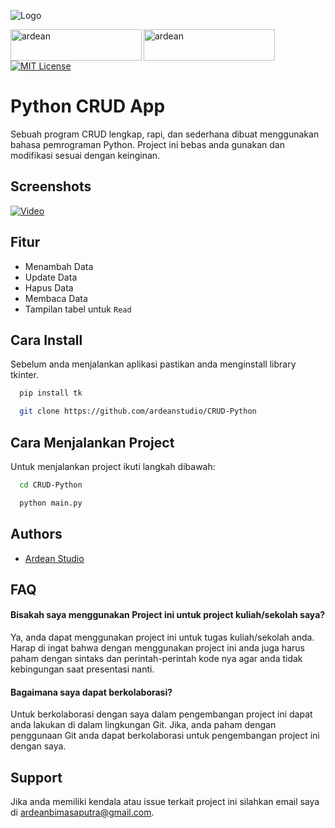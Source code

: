 
![Logo](https://i.ibb.co/z4kkh5G/logo.png)

<p><a href="https://www.buymeacoffee.com/ardean"> <img align="left" src="https://cdn.buymeacoffee.com/buttons/v2/default-yellow.png" height="50" width="210" alt="ardean" /></a><a href="https://ko-fi.com/ardean"> <img align="left" src="https://cdn.ko-fi.com/cdn/kofi3.png?v=3" height="50" width="210" alt="ardean" /></a></p><br><br>

[![MIT License](https://img.shields.io/badge/License-MIT-green.svg)](https://choosealicense.com/licenses/mit/)

# Python CRUD App

Sebuah program CRUD lengkap, rapi, dan sederhana dibuat menggunakan bahasa pemrograman Python. Project ini bebas anda gunakan dan modifikasi sesuai dengan keinginan.


## Screenshots

[![Video](https://i.imgur.com/hZSQbfr.png)](https://www.veed.io/view/81d66d13-8cc0-49f5-9936-34f0368184e2?sharingWidget=true&panel=share)


## Fitur

- Menambah Data
- Update Data
- Hapus Data
- Membaca Data
- Tampilan tabel untuk `Read`


## Cara Install

Sebelum anda menjalankan aplikasi pastikan anda menginstall library tkinter.

```bash
  pip install tk
```
```bash
  git clone https://github.com/ardeanstudio/CRUD-Python
```
## Cara Menjalankan Project

Untuk menjalankan project ikuti langkah dibawah:

```bash
  cd CRUD-Python
```
```bash
  python main.py
```


## Authors

- [Ardean Studio](https://www.github.com/ardeanstudio)


## FAQ

#### Bisakah saya menggunakan Project ini untuk project kuliah/sekolah saya?

Ya, anda dapat menggunakan project ini untuk tugas kuliah/sekolah anda. Harap di ingat bahwa dengan menggunakan project ini anda juga harus paham dengan sintaks dan perintah-perintah kode nya agar anda tidak kebingungan saat presentasi nanti.

#### Bagaimana saya dapat berkolaborasi?

Untuk berkolaborasi dengan saya dalam pengembangan project ini dapat anda lakukan di dalam lingkungan Git. Jika, anda paham dengan penggunaan Git anda dapat berkolaborasi untuk pengembangan project ini dengan saya. 


## Support

Jika anda memiliki kendala atau issue terkait project ini silahkan email saya di ardeanbimasaputra@gmail.com.

